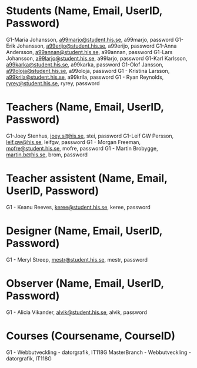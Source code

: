 # Students (Name, Email, UserID, Password)
G1-Maria Johansson, a99marjo@student.his.se, a99marjo, password
G1-Erik Johansson, a99erijo@student.his.se, a99erijo, password
G1-Anna Andersson, a99annan@student.his.se, a99annan, password
G1-Lars Johansson, a99larjo@student.his.se, a99larjo, password
G1-Karl Karlsson, a99karka@student.his.se, a99karka, password
G1-Olof Jansson, a99oloja@student.his.se, a99oloja, password
G1 - Kristina Larsson, a99krila@student.his.se, a99krila, password
G1 - Ryan Reynolds, ryrey@student.his.se, ryrey, password


# Teachers (Name, Email, UserID, Password)
G1-Joey Stenhus, joey.s@his.se, stei, password
G1-Leif GW Persson, leif.gw@his.se, leifgw, password
G1 - Morgan Freeman, mofre@student.his.se, mofre, password
G1 - Martin Brobygge, martin.b@his.se, brom, password

# Teacher assistent (Name, Email, UserID, Password)
G1 - Keanu Reeves, keree@student.his.se, keree, password

# Designer (Name, Email, UserID, Password)
G1 - Meryl Streep, mestr@student.his.se, mestr, password

# Observer (Name, Email, UserID, Password)
G1 - Alicia Vikander, alvik@student.his.se, alvik, password

# Courses (Coursename, CourseID)
G1 - Webbutveckling - datorgrafik, IT118G
MasterBranch - Webbutveckling - datorgrafik, IT118G

